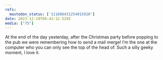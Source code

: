 ```yaml
---
refs:
  mastodon_status: ['111606431254015920']
date: 2023-12-19T09:43:12.529Z
media: ["75"]
---
```


At the end of the day yesterday, after the Christmas party before popping to the pub we were remembering how to send a mail merge! I’m the one at the computer who you can only see the top of the head of. Such a silly geeky moment, I love it.
